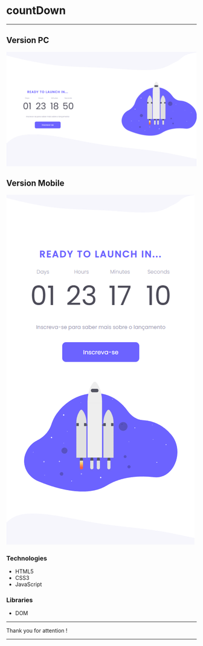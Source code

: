 # countDown
<hr>

## Version PC

<img src="imgs/windowPc.png">

## Version Mobile

<img src="imgs/windowMobile.png">

### Technologies

- HTML5
- CSS3
- JavaScript

### Libraries

- DOM 

<hr>
Thank you for attention !
<hr>

